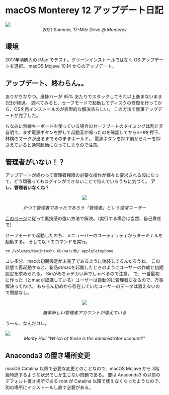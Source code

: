 # macOS Monterey 12 アップデート日記

<img src="https://dl.dropboxusercontent.com/s/4s2nkqcebcqa80n/monterey.jpeg?dl=0" style="max-width:100%;">
<center><i>2021 Summer, 17-Mile Drive @ Monterey</i></center>

## 環境

2017年頃購入の iMac でテスト。クリーンインストールではなく OS アップデートを選択。
macOS Mojave 10.14 からのアップデート。

## アップデート、終わらん。。

ありがちなやつ。進捗バーが 95% あたりでスタックしてそれ以上進まないまま 2日が経過。
調べてみると、セーフモードで起動してディスクの修復を行ってから、OSを再インストールのが典型的な解決法らしい。
この方法で無事アップデートが完了した。

ちなみに無線キーボードを使っている場合のセーフブートのタイミングは割と非自明で、まず電源ボタンを押して起動音が鳴ったのを確認してから`⌘＋R`を押下、林檎のマークが出るまでそのままホールド。
電源ボタンを押す前からキーを押さえていると通常起動になってしまうので注意。

## 管理者がいない！？

アップデートが終わって管理者権限の必要な操作が様々と要求される段になって、どう頑張ってもログインができないことで悩んでいるうちに気づく。
**アレ、管理者いなくね？**

<center>
  <img src="https://dl.dropboxusercontent.com/s/z0qas1qqp27o3dk/screenshot-2021-11-01-16-47-58.png?dl=0" style="max-width:50%;">

  <i>かつて管理者であったであろう「管理者」という通常ユーザー</i>
</center>

[このページ](https://present-nani-suru.com/mac/how-to-recreate-admin-user-on-mac/)に従って裏技感の強い方法で解決。（実行する場合は当然、自己責任で）

セーフモードで起動したのち、メニューバーのユーティリティからターミナルを起動する。
そして以下のコマンドを実行。

``` shell
rm /Volumes/Macintosh\ HD/var/db/.AppleSetupDone
```

コレ多分、macの初期設定が未完了であるように偽装してるんだろうね。
この状態で再起動すると、新品のmacを起動したときのようにユーザーの作成と初期設定を求められる。
Siriがめちゃデカい声でしゃべるので注意。
で、一番最初に作った（とmacが認識している）ユーザーは自動的に管理者になるので、万事解決ってわけ。
もちろん初めから存在していたユーザーのデータは消えないので問題なし。

<center>
  <img src="https://dl.dropboxusercontent.com/s/qyq8b45t7c4wq2a/screenshot-2021-11-01-17-59-21.png?dl=0" style="max-width:50%;">

  <i>無事新しい管理者アカウントが増えている</i>
</center>

うーん、なんだコレ。

<img src="https://dl.dropboxusercontent.com/s/o15k2n8yjc0ccqb/LWScreenShot-2021-11-01-18-02-48.png?dl=0" style="max-width:100%;">
<center><i>Monty Hall "Which of these is the administrator account?"</i></center>

## Anaconda3 の置き場所変更

macOS Catalina 以降で必要な変更とのことなので、macOS Mojave から 3階級特進するような状況でしか生じない問題である。
要は Anaconda3 の以前のデフォルト置き場所である root が Catalina 以降で使えなくなったようなので、別の場所にインストールし直す必要がある。
